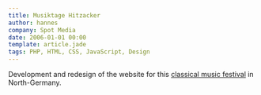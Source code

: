 ```yaml
---
title: Musiktage Hitzacker
author: hannes
company: Spot Media
date: 2006-01-01 00:00
template: article.jade
tags: PHP, HTML, CSS, JavaScript, Design
---
```


Development and redesign of the website for this [classical music festival](http://musiktage-hitzacker.de) in North-Germany.

